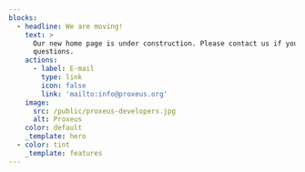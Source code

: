 ```yaml
---
blocks:
  - headline: We are moving!
    text: >
      Our new home page is under construction. Please contact us if you have any
      questions.
    actions:
      - label: E-mail
        type: link
        icon: false
        link: 'mailto:info@proxeus.org'
    image:
      src: /public/proxeus-developers.jpg
      alt: Proxeus
    color: default
    _template: hero
  - color: tint
    _template: features
---
```

